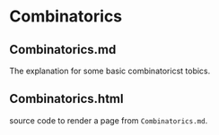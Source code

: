 # Combinatorics

## Combinatorics.md

The explanation for some basic combinatoricst tobics.

## Combinatorics.html

source code to render a page from `Combinatorics.md`.
